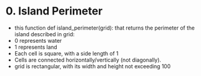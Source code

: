 # 0. Island Perimeter
- this function def island_perimeter(grid): that returns the perimeter of the island described in grid:
- 0 represents water
- 1 represents land 
- Each cell is square, with a side length of 1
- Cells are connected horizontally/vertically (not diagonally).
- grid is rectangular, with its width and height not exceeding 100

